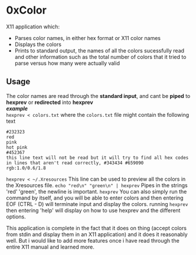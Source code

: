 # 0xColor
X11 application which:
* Parses color names, in either hex format or X11 color names
* Displays the colors
* Prints to standard output, the names of all the colors sucessfully read and other information such as the total number of colors that it tried to parse versus how many were actually valid

## Usage
The color names are read through the **standard input**, and cant be **piped** to **hexprev** or **redirected** into **hexprev** <br>
***example*** <br>
`hexprev < colors.txt`
where the `colors.txt` file might contain the following text
```
#232323
red
pink
hot pink
#452367
this line text will not be read but it will try to find all hex codes in lines that aren't read correctly, #343434 #659090
rgb:1.0/0.6/1.8

```
`hexprev < ~/.Xresources` This line can be used to preview all the colors in the Xresources file.
`echo "red\n" "green\n" | hexprev` Pipes in the strings 'red' 'green', the newline is important.
`hexprev` You can also simply run the command by itself, and you will be able to enter colors and then entering EOF (CTRL - D) will terminate input and display the colors.
running `hexprev` then entering 'help' will display on how to use hexprev and the different options.

This application is complete in the fact that it does on thing (accept colors from stdin and display them in an X11 application) and it does it reasonably well. But i would like to add more features once i have read through the entire X11 manual and learned more.
